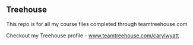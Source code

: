 ## Treehouse

This repo is for all my course files completed through teamtreehouse.com

Checkout my Treehouse profile - www.teamtreehouse.com/carylwyatt
